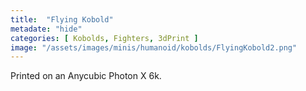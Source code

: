 ```yaml
---
title:  "Flying Kobold"
metadate: "hide"
categories: [ Kobolds, Fighters, 3dPrint ]
image: "/assets/images/minis/humanoid/kobolds/FlyingKobold2.png"
---
```

Printed on an Anycubic Photon X 6k.